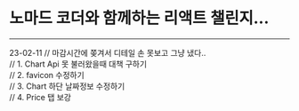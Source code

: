 <h1>
노마드 코더와 함께하는 리액트 챌린지...
</h1>
<hr>
23-02-11
// 마감시간에 쫒겨서 디테일 손 못보고 그냥 냈다..
<br>
// 1. Chart Api 못 불러왔을때 대책 구하기
<br>
// 2. favicon 수정하기
<br>
// 3. Chart 하단 날짜정보 수정하기
<br>
// 4. Price 탭 보강
